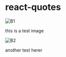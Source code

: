 # react-quotes

![B1](https://user-images.githubusercontent.com/104259308/188270937-eafa4ca9-a536-4d37-90bf-6cacdf25bf72.png)

this is a test image


![B2](https://user-images.githubusercontent.com/104259308/188270950-5569cfc1-1f05-480f-b93b-8588bd097675.png)

another test herer
